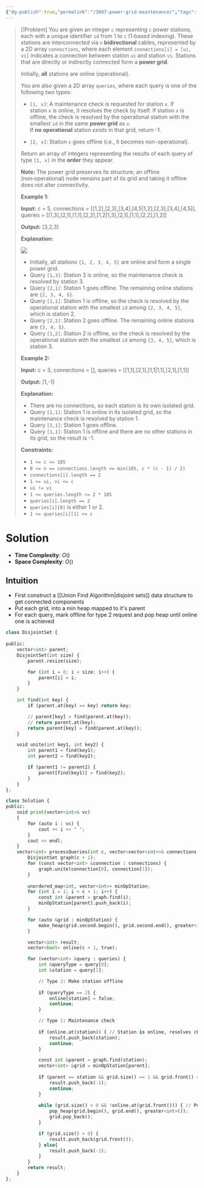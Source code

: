 ```yaml
---
{"dg-publish":true,"permalink":"/3607-power-grid-maintenance/","tags":["unionFind"]}
---
```


>[!Problem]
>You are given an integer `c` representing `c` power stations, each with a unique identifier `id` from 1 to `c` (1‑based indexing).
> These stations are interconnected via `n` **bidirectional** cables, represented by a 2D array `connections`, where each element `connections[i] = [ui, vi]` indicates a connection between station `ui` and station `vi`. Stations that are directly or indirectly connected form a **power grid**.
> 
> Initially, **all** stations are online (operational).
> 
> You are also given a 2D array `queries`, where each query is one of the following _two_ types:
> 
> - `[1, x]`: A maintenance check is requested for station `x`. If station `x` is online, it resolves the check by itself. If station `x` is offline, the check is resolved by the operational station with the smallest `id` in the same **power grid** as `x`. If **no** **operational** station _exists_ in that grid, return -1.
>     
> - `[2, x]`: Station `x` goes offline (i.e., it becomes non-operational).
>     
> 
> Return an array of integers representing the results of each query of type `[1, x]` in the **order** they appear.
> 
> **Note:** The power grid preserves its structure; an offline (non‑operational) node remains part of its grid and taking it offline does not alter connectivity.
> 
> **Example 1:**
> 
> **Input:** c = 5, connections = [[1,2],[2,3],[3,4],[4,5\|1,2],[2,3],[3,4],[4,5]], queries = [[1,3],[2,1],[1,1],[2,2],[1,2\|1,3],[2,1],[1,1],[2,2],[1,2]]
> 
> **Output:** [3,2,3]
> 
> **Explanation:**
> 
> ![](https://assets.leetcode.com/uploads/2025/04/15/powergrid.jpg)
> 
> - Initially, all stations `{1, 2, 3, 4, 5}` are online and form a single power grid.
> - Query `[1,3]`: Station 3 is online, so the maintenance check is resolved by station 3.
> - Query `[2,1]`: Station 1 goes offline. The remaining online stations are `{2, 3, 4, 5}`.
> - Query `[1,1]`: Station 1 is offline, so the check is resolved by the operational station with the smallest `id` among `{2, 3, 4, 5}`, which is station 2.
> - Query `[2,2]`: Station 2 goes offline. The remaining online stations are `{3, 4, 5}`.
> - Query `[1,2]`: Station 2 is offline, so the check is resolved by the operational station with the smallest `id` among `{3, 4, 5}`, which is station 3.
> 
> **Example 2:**
> 
> **Input:** c = 3, connections = [], queries = [[1,1],[2,1],[1,1\|1,1],[2,1],[1,1]]
> 
> **Output:** [1,-1]
> 
> **Explanation:**
> 
> - There are no connections, so each station is its own isolated grid.
> - Query `[1,1]`: Station 1 is online in its isolated grid, so the maintenance check is resolved by station 1.
> - Query `[2,1]`: Station 1 goes offline.
> - Query `[1,1]`: Station 1 is offline and there are no other stations in its grid, so the result is -1.
> 
> **Constraints:**
> 
> - `1 <= c <= 105`
> - `0 <= n == connections.length <= min(105, c * (c - 1) / 2)`
> - `connections[i].length == 2`
> - `1 <= ui, vi <= c`
> - `ui != vi`
> - `1 <= queries.length <= 2 * 105`
> - `queries[i].length == 2`
> - `queries[i][0]` is either 1 or 2.
> - `1 <= queries[i][1] <= c`

# Solution
- **Time Complexity**: $O()$
- **Space Complexity**: $O()$
## Intuition
- First construct a [[Union Find Algorithm\|disjoint sets]] data structure to get connected components
- Put each grid, into a min heap mapped to it's parent
- For each query, mark offline for type 2 request and pop heap until online one is achieved
```python
class DisjointSet {
    
public:
    vector<int> parent;
    DisjointSet(int size) {
        parent.resize(size);

        for (int i = 0; i < size; i++) {
            parent[i] = i;
        }
    }

    int find(int key) {
        if (parent.at(key) == key) return key;

        // parent[key] = find(parent.at(key));
        // return parent.at(key);
        return parent[key] = find(parent.at(key));
    }

    void unite(int key1, int key2) {
        int parent1 = find(key1);
        int parent2 = find(key2);

        if (parent1 != parent2) {
            parent[find(key1)] = find(key2);
        }
    }
};

class Solution {
public:
    void print(vector<int>& vc)
    {
        for (auto i : vc) {
            cout << i << " ";
        }
        cout << endl;
    }
    vector<int> processQueries(int c, vector<vector<int>>& connections, vector<vector<int>>& queries) {
        DisjointSet graph(c + 1);
        for (const vector<int> &connection : connections) {
            graph.unite(connection[0], connection[1]);
        }
        
        unordered_map<int, vector<int>> minOpStation;
        for (int i = 1; i < c + 1; i++) {
            const int &parent = graph.find(i);
            minOpStation[parent].push_back(i);
        }

        for (auto &grid : minOpStation) {
            make_heap(grid.second.begin(), grid.second.end(), greater<int>());
        }

        vector<int> result;
        vector<bool> online(c + 1, true);

        for (vector<int> &query : queries) {
            int &queryType = query[0];
            int &station = query[1];

            // Type 2: Make station offline
            
            if (queryType == 2) {
                online[station] = false;
                continue;
            }

            // Type 1: Maintenance check
            
            if (online.at(station)) { // Station is online, resolves check by itself
                result.push_back(station);
                continue;
            }

            const int &parent = graph.find(station);
            vector<int> &grid = minOpStation[parent];
            
            if (parent == station && grid.size() == 1 && grid.front() == station) { // Station is offline and not connected to any grid
                result.push_back(-1);
                continue;
            }
            
            while (grid.size() > 0 && !online.at(grid.front())) { // Pop offline stations from grid min heap
                pop_heap(grid.begin(), grid.end(), greater<int>());
                grid.pop_back();
            }

            if (grid.size() > 0) {
                result.push_back(grid.front());
            } else{
                result.push_back(-1);
            }
        }
        return result;
    }
};
```